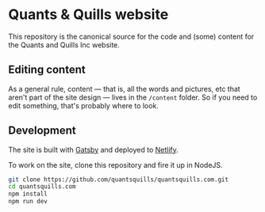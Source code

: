 # Quants & Quills website

This repository is the canonical source for the code and (some) content for the Quants and Quills Inc website.

## Editing content

As a general rule, content — that is, all the words and pictures, etc that aren't part of the site design — lives in the `/content` folder. So if you need to edit something, that's probably where to look.

## Development

The site is built with [Gatsby](https://www.gatsbyjs.org/) and deployed to [Netlify](https://www.netlify.com/).

To work on the site, clone this repository and fire it up in NodeJS.

```bash
git clone https://github.com/quantsquills/quantsquills.com.git
cd quantsquills.com
npm install
npm run dev
```
